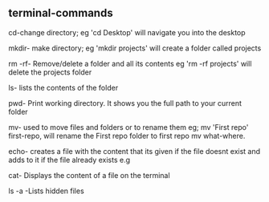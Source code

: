 ## terminal-commands
cd-change directory; eg 'cd Desktop' will navigate you into the desktop

mkdir- make directory; eg 'mkdir projects' will create a folder called projects

rm -rf- Remove/delete a folder and all its contents eg 'rm -rf projects' will delete the projects folder

ls- lists the contents of the folder

pwd- Print working directory. It shows you the full path to your current folder

mv- used to move files and folders or to rename them eg; mv 'First repo' first-repo, will rename the First repo folder to first repo
mv what-where.

echo- creates a file with the content that its given if the file doesnt exist and adds to it if the file already exists e.g 

cat- Displays the content of a file on the terminal

ls -a -Lists hidden files